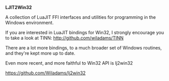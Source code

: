 **LJIT2Win32**

A collection of LuaJIT FFI interfaces and utilities for programming in the Windows environment.

If you are interested in LuaJIT bindings for Win32, I strongly encourage you to take 
a look at TINN: 
http://github.com/wiladams/TINN

There are a lot more bindings, to a much broader set of Windows routines, and they're kept
more up to date.

Even more recent, and more faithful to Win32 API is lj2win32

https://github.com/Wiladams/lj2win32

